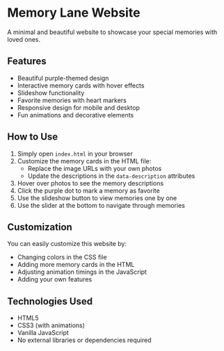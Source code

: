 # Memory Lane Website

A minimal and beautiful website to showcase your special memories with loved ones.

## Features

- Beautiful purple-themed design
- Interactive memory cards with hover effects
- Slideshow functionality
- Favorite memories with heart markers
- Responsive design for mobile and desktop
- Fun animations and decorative elements

## How to Use

1. Simply open `index.html` in your browser
2. Customize the memory cards in the HTML file:
   - Replace the image URLs with your own photos
   - Update the descriptions in the `data-description` attributes
3. Hover over photos to see the memory descriptions
4. Click the purple dot to mark a memory as favorite
5. Use the slideshow button to view memories one by one
6. Use the slider at the bottom to navigate through memories

## Customization

You can easily customize this website by:

- Changing colors in the CSS file
- Adding more memory cards in the HTML
- Adjusting animation timings in the JavaScript
- Adding your own features

## Technologies Used

- HTML5
- CSS3 (with animations)
- Vanilla JavaScript
- No external libraries or dependencies required 